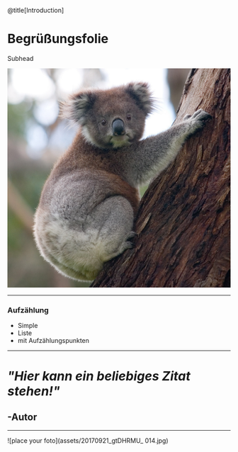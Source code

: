 @title[Introduction]

# Begrüßungsfolie

Subhead

![Beliebiges Foto](assets/Koala_climbing_tree.jpg)

---



### Aufzählung



* Simple 
* Liste
* mit Aufzählungspunkten

---


# *"Hier kann ein beliebiges Zitat stehen!"*
## -Autor

---

![place your foto](assets/20170921_gtDHRMU_ 014.jpg)
